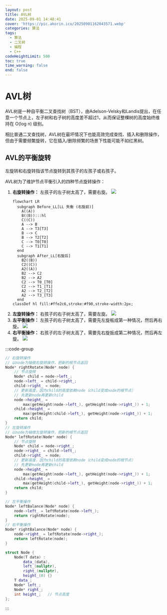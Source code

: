 ```yaml
---
layout: post
title: AVL树
date: 2025-09-01 14:48:41
cover: 'https://pic.akorin.icu/20250901162043571.webp'
categories: 算法
tags:
  - 算法
  - 二叉树
  - 编程
  - C++
codeHeightLimit: 500
toc: true
time_warning: false
end: false 
---
```


# AVL树

AVL树是一种自平衡二叉查找树（BST），由Adelson-Velsky和Landis提出，在任意一个节点上，左子树和右子树的高度差不超过1，从而保证整棵树的高度始终维持在 O(log n) 级别。

相比普通二叉查找树，AVL树在最坏情况下也能高效完成查找、插入和删除操作，但由于需要频繁旋转，它在插入/删除频繁的场景下性能可能不如红黑树。

<!-- mmore -->

## AVL的平衡旋转

左旋转和右旋转指该节点旋转到其孩子的左孩子或右孩子。

AVL树为了维护节点平衡引入的四种节点旋转操作：

1. **右旋转操作：** 左孩子的左子树太高了，需要右旋。
    ![](https://pic.akorin.icu/20250902180720750.webp)
    ```mermaid 
    flowchart LR
      subgraph Before_LL[LL 失衡 (右旋前)]
        A((A))
        B((B)):::hl
        C((C))
        A --> B
        A --> T3[T3]
        B --> C
        B --> T2[T2]
        C --> T0[T0]
        C --> T1[T1]
      end
      subgraph After_LL[右旋后]
        B2((B))
        C2((C))
        A2((A))
        B2 --> C2
        B2 --> A2
        C2 --> T0_[T0]
        C2 --> T1_[T1]
        A2 --> T2_[T2]
        A2 --> T3_[T3]
      end
    classDef hl fill:#ffe2c6,stroke:#f90,stroke-width:2px;
    ```
2. **左旋转操作：** 右孩子的右子树太高了，需要左旋。
    ![](https://pic.akorin.icu/20250902180739356.webp)
3. **左平衡操作：** 左孩子的右子树太高了，需要先左旋板成第一种情况，然后再右旋。
    ![](https://pic.akorin.icu/20250902202744510.webp)
4. **右平衡操作：** 右孩子的左子树太高了，需要先右旋扳成第二种情况，然后再左旋。
    ![](https://pic.akorin.icu/20250902202817931.webp)

:::code-group
```C++ [旋转平衡]
// 右旋转操作
// 以node为轴做右旋转操作，把新的根节点返回
Node* rightRotate(Node* node) {
    // 节点旋转
    Node* child = node->left_;
    node->left_ = child->right_;
    child->right_ = node;
    // 更新高度，因为child的高度依赖node（child变成node的根节点）
    // 先更新node再更新child
    node->height_ =
        max(getHeight(node->left_), getHeight(node->right_)) + 1;
    child->height_ =
        max(getHeight(child->left_), getHeight(node->right_)) + 1;
    return child;
}
// 左旋转操作
// 以node为轴做左旋转操作，把新的根节点返回
Node* leftRotate(Node* node) {
    // 节点旋转
    Node* child = node->right_;
    node->right_ = child->left_;
    child->right_ = node;
    // 更新高度，因为child的高度依赖node（child变成node的根节点）
    // 先更新node再更新child
    node->height_ =
        max(getHeight(node->left_), getHeight(node->right_)) + 1;
    child->height_ =
        max(getHeight(child->left_), getHeight(node->right_)) + 1;
    return child;
}

// 左平衡操作
Node* leftBalance(Node* node) {
    node->left_ = leftRotate(node->left_);
    return rightRotate(node);
}
// 右平衡操作
Node* rightBalance(Node* node) {
    node->right_ = leftRotate(node->right_);
    return leftRotate(node);
}

```
```C++ [AVL节点定义]
struct Node {
    Node(T data) :
        data_(data),
        left_(nullptr),
        right_(nullptr),
        height_(0) {}
    T data_;
    Node* left_;
    Node* right_;
    int height_;   // 节点高度
};
```
:::